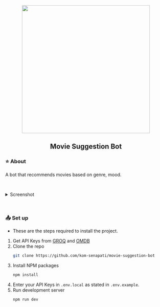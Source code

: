 <div align="center">
    <img src="https://github.com/user-attachments/assets/b9282df7-9e42-4e31-b332-6dbcfcdea9b2" width="400" />
    <h2>Movie Suggestion Bot</h2>
</div>


### ⭐ About
A bot that recommends movies based on genre, mood.


$~$

<details>
    <summary>Screenshot</summary>
    <img src="https://github.com/user-attachments/assets/077af9a3-0d16-4ac2-80ad-9765556c6651">
</details>


$~$

### 📤 Set up
- These are the steps required to install the project.

1. Get API Keys from [GROQ](https://console.groq.com) and [OMDB](https://www.omdbapi.com/)
2. Clone the repo
   ```sh
   git clone https://github.com/kom-senapati/movie-suggestion-bot
   ```
3. Install NPM packages
   ```sh
   npm install
   ```
4. Enter your API Keys in `.env.local` as stated in `.env.example`.
5. Run development server
   ```sh
   npm run dev
   ```
